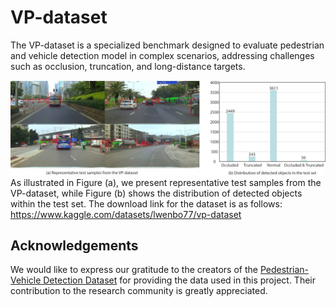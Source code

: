 # VP-dataset
The VP-dataset is a specialized benchmark designed to evaluate pedestrian and vehicle detection model in complex scenarios, addressing challenges such as occlusion, truncation, and long-distance targets. 

![](https://github.com/liu-5658/VP-dataset/blob/main/fig-dataset.jpg)
As illustrated in Figure (a), we present representative test samples from the VP-dataset, while Figure (b) shows the distribution of detected objects within the test set.
The download link for the dataset is as follows: https://www.kaggle.com/datasets/lwenbo77/vp-dataset
## Acknowledgements

We would like to express our gratitude to the creators of the [Pedestrian-Vehicle Detection Dataset](https://aistudio.baidu.com/datasetdetail/143958) for providing the data used in this project. Their contribution to the research community is greatly appreciated.
